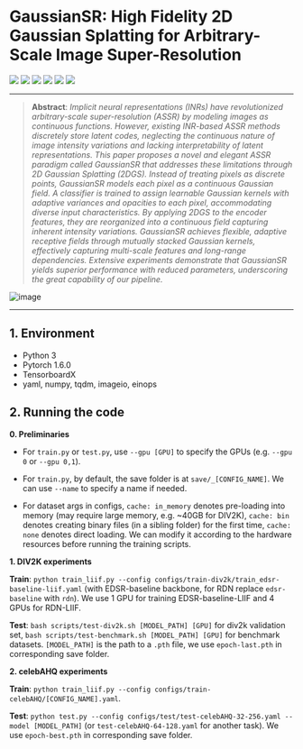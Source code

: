 # GaussianSR: High Fidelity 2D Gaussian Splatting for Arbitrary-Scale Image Super-Resolution
[![](https://img.shields.io/badge/Dataset-🔰DIV2K-blue.svg)](https://data.vision.ee.ethz.ch/cvl/DIV2K/) [![](https://img.shields.io/badge/Dataset-🔰Set5-blue.svg)](https://cv.snu.ac.kr/research/EDSR/benchmark.tar) [![](https://img.shields.io/badge/Dataset-🔰BSD100-blue.svg)](https://cv.snu.ac.kr/research/EDSR/benchmark.tar) [![](https://img.shields.io/badge/Dataset-🔰Urban100-blue.svg)](https://cv.snu.ac.kr/research/EDSR/benchmark.tar) [![](https://img.shields.io/badge/Dataset-🔰General100-blue.svg)](https://drive.google.com/drive/folders/1satiNXA73tksZjormVquIlsdbhMVdq2M?usp=drive_link) [![](https://img.shields.io/badge/Dataset-🔰Manga109-blue.svg)](https://drive.google.com/drive/folders/1k2GriT5t3wh9T4Hi4J1OELL83dsM4Z_o?usp=drive_link)
***
>**Abstract**: _Implicit neural representations (INRs) have revolutionized arbitrary-scale super-resolution (ASSR) by modeling images as continuous functions. However, existing INR-based ASSR methods discretely store latent codes, neglecting the continuous nature of image intensity variations and lacking interpretability of latent representations. This paper proposes a novel and elegant ASSR paradigm called GaussianSR that addresses these limitations through 2D Gaussian Splatting (2DGS). Instead of treating pixels as discrete points, GaussianSR models each pixel as a continuous Gaussian field. A classifier is trained to assign learnable Gaussian kernels with adaptive variances and opacities to each pixel, accommodating diverse input characteristics. By applying 2DGS to the encoder features, they are reorganized into a continuous field capturing inherent intensity variations. GaussianSR achieves flexible, adaptive receptive fields through mutually stacked Gaussian kernels, effectively capturing multi-scale features and long-range dependencies. Extensive experiments demonstrate that GaussianSR yields superior performance with reduced parameters, underscoring the great capability of our pipeline._
>
![image](https://github.com/tljxyys/GaussianSR/blob/main/fig/Figure_2.png)
***
## 1. Environment
- Python 3
- Pytorch 1.6.0
- TensorboardX
- yaml, numpy, tqdm, imageio, einops

## 2. Running the code

**0. Preliminaries**

- For `train.py` or `test.py`, use `--gpu [GPU]` to specify the GPUs (e.g. `--gpu 0` or `--gpu 0,1`).

- For `train.py`, by default, the save folder is at `save/_[CONFIG_NAME]`. We can use `--name` to specify a name if needed.

- For dataset args in configs, `cache: in_memory` denotes pre-loading into memory (may require large memory, e.g. ~40GB for DIV2K), `cache: bin` denotes creating binary files (in a sibling folder) for the first time, `cache: none` denotes direct loading. We can modify it according to the hardware resources before running the training scripts.

**1. DIV2K experiments**

**Train**: `python train_liif.py --config configs/train-div2k/train_edsr-baseline-liif.yaml` (with EDSR-baseline backbone, for RDN replace `edsr-baseline` with `rdn`). We use 1 GPU for training EDSR-baseline-LIIF and 4 GPUs for RDN-LIIF.

**Test**: `bash scripts/test-div2k.sh [MODEL_PATH] [GPU]` for div2k validation set, `bash scripts/test-benchmark.sh [MODEL_PATH] [GPU]` for benchmark datasets. `[MODEL_PATH]` is the path to a `.pth` file, we use `epoch-last.pth` in corresponding save folder.

**2. celebAHQ experiments**

**Train**: `python train_liif.py --config configs/train-celebAHQ/[CONFIG_NAME].yaml`.

**Test**: `python test.py --config configs/test/test-celebAHQ-32-256.yaml --model [MODEL_PATH]` (or `test-celebAHQ-64-128.yaml` for another task). We use `epoch-best.pth` in corresponding save folder.

